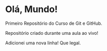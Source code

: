 # Olá, Mundo!
 Primeiro Repositório do Curso de Git e GitHub.

 Repositório criado durante uma aula ao vivo!

Adicionei  uma nova linha! Que legal.
